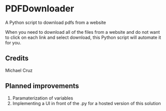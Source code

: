 # PDFDownloader
A Python script to download pdfs from a website

When you need to download all of the files from a website and do not want to click on each link and select download, this Python script will automate it for you.

## Credits
Michael Cruz

## Planned improvements
1. Paramaterization of variables
2. Implementing a UI in front of the .py for a hosted version of this solution
